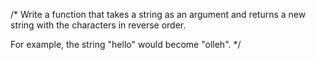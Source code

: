 /*
Write a function that takes a string as an argument and returns a new string with the characters in reverse order.

For example, the string "hello" would become "olleh". */